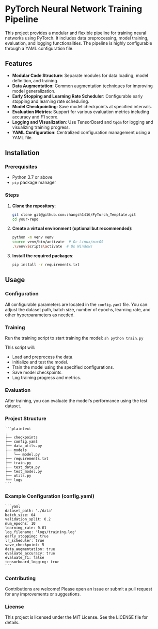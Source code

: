 # PyTorch Neural Network Training Pipeline

This project provides a modular and flexible pipeline for training neural networks using PyTorch. It includes data preprocessing, model training, evaluation, and logging functionalities. The pipeline is highly configurable through a YAML configuration file.

## Features

- **Modular Code Structure**: Separate modules for data loading, model definition, and training.
- **Data Augmentation**: Common augmentation techniques for improving model generalization.
- **Early Stopping and Learning Rate Scheduler**: Configurable early stopping and learning rate scheduling.
- **Model Checkpointing**: Save model checkpoints at specified intervals.
- **Evaluation Metrics**: Support for various evaluation metrics including accuracy and F1 score.
- **Logging and Visualization**: Use TensorBoard and `tqdm` for logging and visualizing training progress.
- **YAML Configuration**: Centralized configuration management using a YAML file.

## Installation

### Prerequisites

- Python 3.7 or above
- `pip` package manager

### Steps

1. **Clone the repository**:
    ```sh
    git clone git@github.com:zhangsh1416/PyTorch_Template.git
    cd your-repo
    ```

2. **Create a virtual environment (optional but recommended)**:
    ```sh
    python -m venv venv
    source venv/bin/activate  # On Linux/macOS
    .\venv\Scripts\activate  # On Windows
    ```

3. **Install the required packages**:
    ```sh
    pip install -r requirements.txt
    ```

## Usage

### Configuration

All configurable parameters are located in the `config.yaml` file. You can adjust the dataset path, batch size, number of epochs, learning rate, and other hyperparameters as needed.

### Training

Run the training script to start training the model:
    ```sh
    python train.py
    ```

This script will:
- Load and preprocess the data.
- Initialize and test the model.
- Train the model using the specified configurations.
- Save model checkpoints.
- Log training progress and metrics.

### Evaluation

After training, you can evaluate the model's performance using the test dataset.

### Project Structure

    ```plaintext
    .
    ├── checkpoints
    ├── config.yaml
    ├── data_utils.py
    ├── models
    │   └── model.py
    ├── requirements.txt
    ├── train.py
    ├── test_data.py
    ├── test_model.py
    ├── utils.py
    └── logs
    ```

### Example Configuration (config.yaml)

    ```yaml
    dataset_path: './data'
    batch_size: 64
    validation_split: 0.2
    num_epochs: 10
    learning_rate: 0.01
    log_filename: 'logs/training.log'
    early_stopping: true
    lr_scheduler: true
    save_checkpoint: 5
    data_augmentation: true
    evaluate_accuracy: true
    evaluate_f1: false
    tensorboard_logging: true
    ```

### Contributing

Contributions are welcome! Please open an issue or submit a pull request for any improvements or suggestions.

### License

This project is licensed under the MIT License. See the LICENSE file for details.
